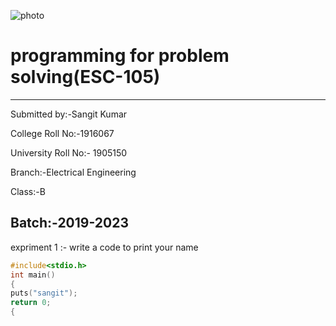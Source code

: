 ![photo](https://www.gndec.ac.in/sites/default/logo.png)
# programming for problem solving(ESC-105)
--------------------------
Submitted by:-Sangit Kumar

College Roll No:-1916067

University Roll No:- 1905150

Branch:-Electrical Engineering

Class:-B

Batch:-2019-2023
-----

expriment 1 :- write a code to print your name
```C
#include<stdio.h>
int main()
{
puts("sangit");
return 0;
{

